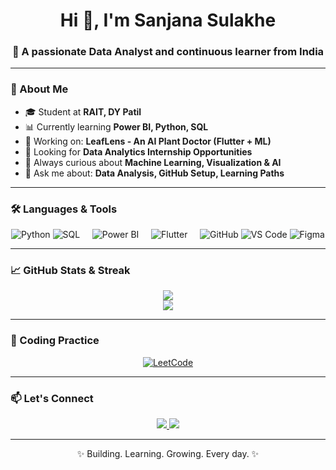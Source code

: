 <h1 align="center">Hi 👋, I'm Sanjana Sulakhe</h1>
<h3 align="center">🎯 A passionate Data Analyst and continuous learner from India</h3>

---

### 📌 About Me

- 🎓 Student at **RAIT, DY Patil**
- 📊 Currently learning **Power BI, Python, SQL**
- 🚀 Working on: **LeafLens - An AI Plant Doctor (Flutter + ML)**
- 💼 Looking for **Data Analytics Internship Opportunities**
- 🧠 Always curious about **Machine Learning, Visualization & AI**
- 💬 Ask me about: **Data Analysis, GitHub Setup, Learning Paths**

---

### 🛠️ Languages & Tools

<p align="center">
  <!-- Programming Languages -->
  <img src="https://skillicons.dev/icons?i=python" alt="Python" title="Python" />
  <img src="https://skillicons.dev/icons?i=sql" alt="SQL" title="SQL" />
  &nbsp;&nbsp;&nbsp;
  
  <!-- Data & Analytics -->
  <img src="https://skillicons.dev/icons?i=powerbi" alt="Power BI" title="Power BI" />
  &nbsp;&nbsp;&nbsp;
  
  <!-- App Development -->
  <img src="https://skillicons.dev/icons?i=flutter" alt="Flutter" title="Flutter" />
  &nbsp;&nbsp;&nbsp;
  
  <!-- Developer Tools -->
  <img src="https://skillicons.dev/icons?i=github" alt="GitHub" title="GitHub" />
  <img src="https://skillicons.dev/icons?i=vscode" alt="VS Code" title="VS Code" />
  <img src="https://skillicons.dev/icons?i=figma" alt="Figma" title="Figma" />
</p>

---

### 📈 GitHub Stats & Streak

<p align="center">
  <img src="https://github-readme-stats.vercel.app/api?username=sanjanasulakhe23&show_icons=true&theme=radical" />
  <br/>
  <img src="https://github-readme-streak-stats.herokuapp.com?user=sanjanasulakhe23&theme=radical" />
</p>

---

### 🧩 Coding Practice

<p align="center">
  <a href="https://leetcode.com/sanjanasulakhe23/" target="_blank">
    <img src="https://img.shields.io/badge/LeetCode-orange?style=for-the-badge&logo=LeetCode&logoColor=white" alt="LeetCode" />
  </a>
</p>

---

### 📫 Let's Connect

<p align="center">
  <a href="https://www.linkedin.com/in/sanjana-sulakhe23/">
    <img src="https://img.shields.io/badge/LinkedIn-blue?logo=linkedin&style=for-the-badge" />
  </a>
  <a href="mailto:sanjanasulakhe23@gmail.com">
    <img src="https://img.shields.io/badge/Gmail-red?logo=gmail&style=for-the-badge" />
  </a>
</p>

---

<p align="center">✨ Building. Learning. Growing. Every day. ✨</p>

